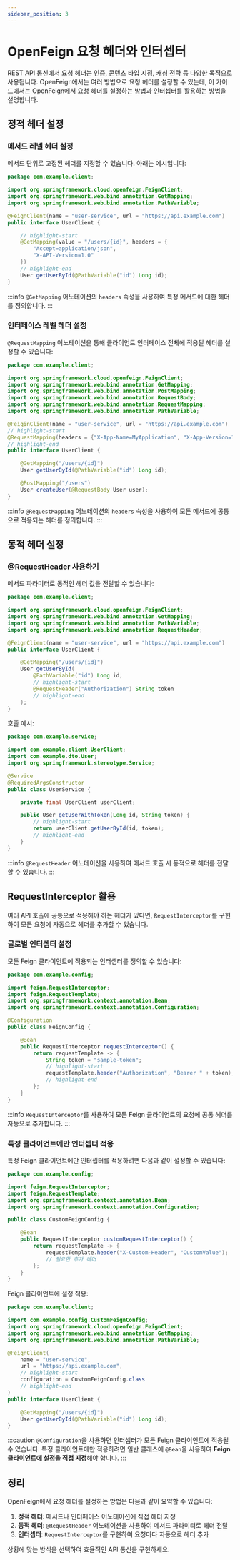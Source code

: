 ```yaml
---
sidebar_position: 3
---
```


# OpenFeign 요청 헤더와 인터셉터

REST API 통신에서 요청 헤더는 인증, 콘텐츠 타입 지정, 캐싱 전략 등 다양한 목적으로 사용됩니다. OpenFeign에서는 여러 방법으로 요청 헤더를 설정할 수 있는데, 이 가이드에서는 OpenFeign에서
요청 헤더를 설정하는 방법과 인터셉터를 활용하는 방법을 설명합니다.

## 정적 헤더 설정

### 메서드 레벨 헤더 설정

메서드 단위로 고정된 헤더를 지정할 수 있습니다. 아래는 예시입니다:

```java title="com/example/client/UserClient.java"
package com.example.client;

import org.springframework.cloud.openfeign.FeignClient;
import org.springframework.web.bind.annotation.GetMapping;
import org.springframework.web.bind.annotation.PathVariable;

@FeignClient(name = "user-service", url = "https://api.example.com")
public interface UserClient {

    // highlight-start
    @GetMapping(value = "/users/{id}", headers = {
        "Accept=application/json",
        "X-API-Version=1.0"
    })
    // highlight-end
    User getUserById(@PathVariable("id") Long id);
}
```

:::info
`@GetMapping` 어노테이션의 `headers` 속성을 사용하여 특정 메서드에 대한 헤더를 정의합니다.
:::

### 인터페이스 레벨 헤더 설정

`@RequestMapping` 어노테이션을 통해 클라이언트 인터페이스 전체에 적용될 헤더를 설정할 수 있습니다:

```java title="com/example/client/UserClient.java"
package com.example.client;

import org.springframework.cloud.openfeign.FeignClient;
import org.springframework.web.bind.annotation.GetMapping;
import org.springframework.web.bind.annotation.PostMapping;
import org.springframework.web.bind.annotation.RequestBody;
import org.springframework.web.bind.annotation.RequestMapping;
import org.springframework.web.bind.annotation.PathVariable;

@FeiginClient(name = "user-service", url = "https://api.example.com")
// highlight-start
@RequestMapping(headers = {"X-App-Name=MyApplication", "X-App-Version=1.0.0"})
// highlight-end
public interface UserClient {

    @GetMapping("/users/{id}")
    User getUserById(@PathVariable("id") Long id);

    @PostMapping("/users")
    User createUser(@RequestBody User user);
}
```

:::info
`@RequestMapping` 어노테이션의 `headers` 속성을 사용하여 모든 메서드에 공통으로 적용되는 헤더를 정의합니다.
:::

## 동적 헤더 설정

### @RequestHeader 사용하기

메서드 파라미터로 동적인 헤더 값을 전달할 수 있습니다:

```java title="com/example/client/UserClient.java"
package com.example.client;

import org.springframework.cloud.openfeign.FeignClient;
import org.springframework.web.bind.annotation.GetMapping;
import org.springframework.web.bind.annotation.PathVariable;
import org.springframework.web.bind.annotation.RequestHeader;

@FeignClient(name = "user-service", url = "https://api.example.com")
public interface UserClient {

    @GetMapping("/users/{id}")
    User getUserById(
        @PathVariable("id") Long id,
        // highlight-start
        @RequestHeader("Authorization") String token
        // highlight-end
    );
}
```

호출 예시:

```java title="com/example/service/UserService.java"
package com.example.service;

import com.example.client.UserClient;
import com.example.dto.User;
import org.springframework.stereotype.Service;

@Service
@RequiredArgsConstructor
public class UserService {

    private final UserClient userClient;

    public User getUserWithToken(Long id, String token) {
        // highlight-start
        return userClient.getUserById(id, token);
        // highlight-end
    }
}
```

:::info
`@RequestHeader` 어노테이션을 사용하여 메서드 호출 시 동적으로 헤더를 전달할 수 있습니다.
:::

## RequestInterceptor 활용

여러 API 호출에 공통으로 적용해야 하는 헤더가 있다면, `RequestInterceptor`를 구현하여 모든 요청에 자동으로 헤더를 추가할 수 있습니다.

### 글로벌 인터셉터 설정

모든 Feign 클라이언트에 적용되는 인터셉터를 정의할 수 있습니다:

```java title="com/example/config/FeignConfig.java"
package com.example.config;

import feign.RequestInterceptor;
import feign.RequestTemplate;
import org.springframework.context.annotation.Bean;
import org.springframework.context.annotation.Configuration;

@Configuration
public class FeignConfig {

    @Bean
    public RequestInterceptor requestInterceptor() {
        return requestTemplate -> {
            String token = "sample-token";
            // highlight-start
            requestTemplate.header("Authorization", "Bearer " + token);
            // highlight-end
        };
    }
}
```

:::info
`RequestInterceptor`를 사용하여 모든 Feign 클라이언트의 요청에 공통 헤더를 자동으로 추가합니다.
:::

### 특정 클라이언트에만 인터셉터 적용

특정 Feign 클라이언트에만 인터셉터를 적용하려면 다음과 같이 설정할 수 있습니다:

```java title="com/example/config/feign/CustomFeignConfig.java"
package com.example.config;

import feign.RequestInterceptor;
import feign.RequestTemplate;
import org.springframework.context.annotation.Bean;
import org.springframework.context.annotation.Configuration;

public class CustomFeignConfig {

    @Bean
    public RequestInterceptor customRequestInterceptor() {
        return requestTemplate -> {
            requestTemplate.header("X-Custom-Header", "CustomValue");
            // 필요한 추가 헤더
        };
    }
}
```

Feign 클라이언트에 설정 적용:

```java title="com/example/feign/UserClient.java"
package com.example.client;

import com.example.config.CustomFeignConfig;
import org.springframework.cloud.openfeign.FeignClient;
import org.springframework.web.bind.annotation.GetMapping;
import org.springframework.web.bind.annotation.PathVariable;

@FeignClient(
    name = "user-service",
    url = "https://api.example.com",
    // highlight-start
    configuration = CustomFeignConfig.class
    // highlight-end
)
public interface UserClient {

    @GetMapping("/users/{id}")
    User getUserById(@PathVariable("id") Long id);
}
```

:::caution
`@Configuration`을 사용하면 인터셉터가 모든 Feign 클라이언트에 적용될 수 있습니다. 특정 클라이언트에만 적용하려면 일반 클래스에 `@Bean`을 사용하여 <b>Feign 클라이언트에 설정을 직접
지정</b>해야 합니다.
:::

## 정리

OpenFeign에서 요청 헤더를 설정하는 방법은 다음과 같이 요약할 수 있습니다:

1. **정적 헤더**: 메서드나 인터페이스 어노테이션에 직접 헤더 지정
2. **동적 헤더**: `@RequestHeader` 어노테이션을 사용하여 메서드 파라미터로 헤더 전달
3. **인터셉터**: `RequestInterceptor`를 구현하여 요청마다 자동으로 헤더 추가

상황에 맞는 방식을 선택하여 효율적인 API 통신을 구현하세요.
